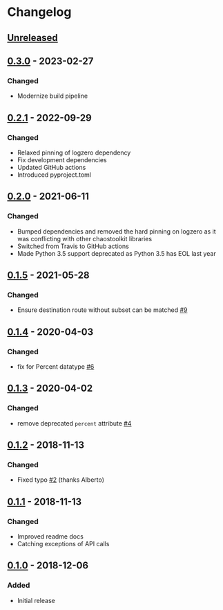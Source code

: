 # Changelog

## [Unreleased][]

[Unreleased]: https://github.com/chaostoolkit-incubator/chaostoolkit-istio/compare/0.3.0...HEAD

## [0.3.0][] - 2023-02-27

[0.3.0]: https://github.com/chaostoolkit-incubator/chaostoolkit-istio/compare/0.2.1...0.3.0

### Changed

- Modernize build pipeline

## [0.2.1][] - 2022-09-29

[0.2.1]: https://github.com/chaostoolkit-incubator/chaostoolkit-istio/compare/0.2.0...0.2.1

### Changed

- Relaxed pinning of logzero dependency
- Fix development dependencies
- Updated GitHub actions
- Introduced pyproject.toml

## [0.2.0][] - 2021-06-11

[0.2.0]: https://github.com/chaostoolkit-incubator/chaostoolkit-istio/compare/0.1.5...0.2.0

### Changed

-   Bumped dependencies and removed the hard pinning on logzero as it was 
    conflicting with other chaostoolkit libraries
-   Switched from Travis to GitHub actions
-   Made Python 3.5 support deprecated as Python 3.5 has EOL last year

## [0.1.5][] - 2021-05-28

[0.1.5]: https://github.com/chaostoolkit-incubator/chaostoolkit-istio/compare/0.1.4...0.1.5

### Changed

-   Ensure destination route without subset can be matched [#9][9]

[9]: https://github.com/chaostoolkit-incubator/chaostoolkit-istio/issues/9

## [0.1.4][] - 2020-04-03

[0.1.4]: https://github.com/chaostoolkit-incubator/chaostoolkit-istio/compare/0.1.3...0.1.4

### Changed

-   fix for Percent datatype [#6][6]

[6]: https://github.com/chaostoolkit-incubator/chaostoolkit-istio/pull/6

## [0.1.3][] - 2020-04-02

[0.1.3]: https://github.com/chaostoolkit-incubator/chaostoolkit-istio/compare/0.1.2...0.1.3

### Changed

-   remove deprecated `percent` attribute [#4][4]

[4]: https://github.com/chaostoolkit-incubator/chaostoolkit-istio/pull/4

## [0.1.2][] - 2018-11-13

[0.1.2]: https://github.com/chaostoolkit-incubator/chaostoolkit-istio/compare/0.1.1...0.1.2

### Changed

-   Fixed typo [#2][2] (thanks Alberto)

[2]: https://github.com/chaostoolkit-incubator/chaostoolkit-istio/pull/2

## [0.1.1][] - 2018-11-13

[0.1.1]: https://github.com/chaostoolkit-incubator/chaostoolkit-istio/compare/0.1.0...0.1.1

### Changed

-   Improved readme docs
-   Catching exceptions of API calls

## [0.1.0][] - 2018-12-06

[0.1.0]: https://github.com/chaostoolkit-incubator/chaostoolkit-istio/tree/0.1.0

### Added

-   Initial release